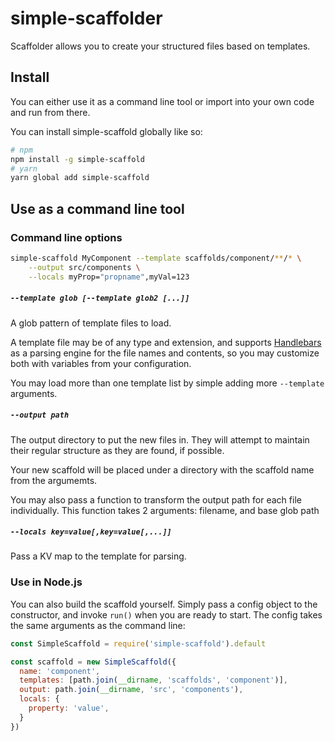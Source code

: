 # simple-scaffolder
Scaffolder allows you to create your structured files based on templates.

## Install
You can either use it as a command line tool or import into your own code and run from there.

You can install simple-scaffold globally like so:

```bash
# npm
npm install -g simple-scaffold
# yarn
yarn global add simple-scaffold
```

## Use as a command line tool
### Command line options

```bash
simple-scaffold MyComponent --template scaffolds/component/**/* \
    --output src/components \
    --locals myProp="propname",myVal=123
```

##### `--template glob [--template glob2 [...]]`
A glob pattern of template files to load.


A template file may be of any type and extension, and supports [Handlebars](https://handlebarsjs.com) as a parsing engine for the file names and contents, so you may customize both with variables from your configuration.

You may load more than one template list by simple adding more `--template` arguments.

##### `--output path`
The output directory to put the new files in. They will attempt to maintain their regular structure as they are found, if possible.

Your new scaffold will be placed under a directory with the scaffold name from the argumemts.

You may also pass a function to transform the output path for each file individually.
This function takes 2 arguments: filename, and base glob path

##### `--locals key=value[,key=value[,...]]`
Pass a KV map to the template for parsing.

### Use in Node.js
You can also build the scaffold yourself.
Simply pass a config object to the constructor, and invoke `run()` when you are ready to start.
The config takes the same arguments as the command line:

```javascript
const SimpleScaffold = require('simple-scaffold').default

const scaffold = new SimpleScaffold({
  name: 'component',
  templates: [path.join(__dirname, 'scaffolds', 'component')],
  output: path.join(__dirname, 'src', 'components'),
  locals: {
    property: 'value',
  }
})
```

